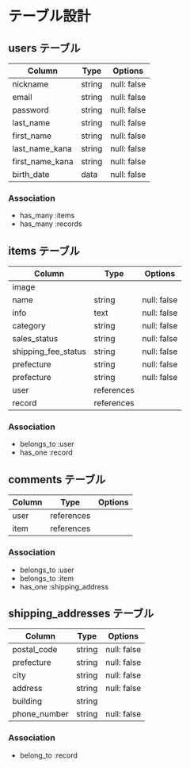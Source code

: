 # テーブル設計

## users テーブル

| Column          | Type   | Options     |
| --------------- | ------ | ----------- |
| nickname        | string | null: false |
| email           | string | null: false |
| password        | string | null: false |
| last_name       | string | null: false |
| first_name      | string | null: false |
| last_name_kana  | string | null: false |
| first_name_kana | string | null: false |
| birth_date      | data   | null: false |


### Association

- has_many :items
- has_many :records

## items テーブル

| Column              | Type       | Options     |
| ------------------- | ---------- | ----------- |
| image               |            |             |
| name                | string     | null: false |
| info                | text       | null: false |
| category            | string     | null: false |
| sales_status        | string     | null: false |
| shipping_fee_status | string     | null: false |
| prefecture          | string     | null: false |
| prefecture          | string     | null: false |
| user                | references |             |
| record              | references |             |


### Association

- belongs_to :user
- has_one :record

## comments テーブル

| Column | Type       | Options |
| ------ | ---------- | ------- |
| user   | references |         |
| item   | references |         |

### Association

- belongs_to :user
- belongs_to :item
- has_one    :shipping_address

## shipping_addresses テーブル

| Column          | Type   | Options     |
| --------------- | ------ | ----------- |
| postal_code     | string | null: false |
| prefecture      | string | null: false |
| city            | string | null: false |
| address         | string | null: false |
| building        | string |             |
| phone_number    | string | null: false |


### Association

- belong_to :record